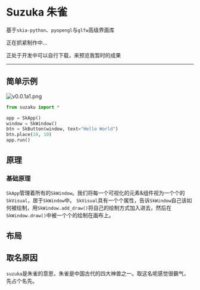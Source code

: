 # Suzuka 朱雀

基于`skia-python`、`pyopengl`与`glfw`高级界面库

正在抓紧制作中...

正处于开发中可以自行下载，来预览我暂时的成果

---

## 简单示例

![v0.0.1a1.png](https://youke1.picui.cn/s1/2025/07/29/68888666134bf.png)

```python
from suzaku import *

app = SkApp()
window = SkWindow()
btn = SkButton(window, text="Hello World")
btn.place(10, 10)
app.run()
```

## 原理
### 基础原理
`SkApp`管理着所有的`SkWindow`。我们将每一个可视化的元素&组件视为一个个的`SkVisual`，居于`SkWindow`中。
`SkVisual`具有一个个属性，告诉`SkWindow`自己该如何被绘制，用`SkWindow.add_draw()`将自己的绘制方式加入进去，然后在`SkWindow.draw()`中被一个个的绘制在画布上。

## 布局
###

## 取名原因
`suzuka`是朱雀的意思，朱雀是中国古代的四大神兽之一。取这名呢感觉很霸气，先占个名先。
